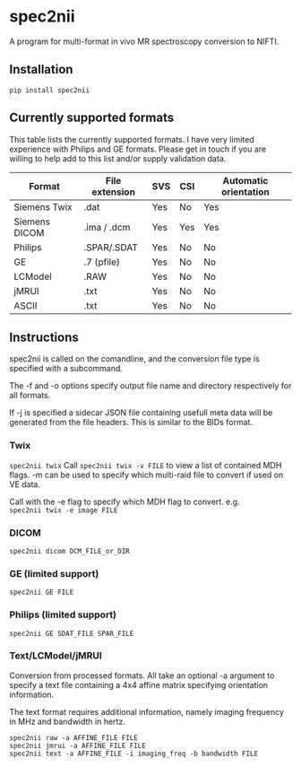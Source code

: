 # spec2nii
A program for multi-format in vivo MR spectroscopy conversion to NIFTI.

## Installation
`pip install spec2nii`

## Currently supported formats
This table lists the currently supported formats. I have very limited experience with Philips and GE formats. Please get in touch if you are willing to help add to this list and/or supply validation data.

| Format        | File extension | SVS | CSI | Automatic orientation |
|---------------|----------------|-----|-----|-----------------------|
| Siemens Twix  | .dat           | Yes | No  | Yes                   |
| Siemens DICOM | .ima / .dcm    | Yes | Yes | Yes                   |
| Philips       | .SPAR/.SDAT    | Yes | No  | No                    |
| GE            | .7 (pfile)     | Yes | No  | No                    |
| LCModel       | .RAW           | Yes | No  | No                    |
| jMRUI         | .txt           | Yes | No  | No                    |
| ASCII         | .txt           | Yes | No  | No                    |

## Instructions
spec2nii is called on the comandline, and the conversion file type is specified with a subcommand.

The -f and -o options specify output file name and directory respectively for all formats.

If -j is specified a sidecar JSON file containing usefull meta data will be generated from the file headers. This is similar to the BIDs format.

### Twix
`spec2nii twix`
Call `spec2nii twix -v FILE` to view a list of contained MDH flags. -m can be used to specify which multi-raid file to convert if used on VE data.

Call with the -e flag to specify which MDH flag to convert. e.g.  
`spec2nii twix -e image FILE`

### DICOM
`spec2nii dicom DCM_FILE_or_DIR`

### GE (limited support)
`spec2nii GE FILE`

### Philips (limited support)
`spec2nii GE SDAT_FILE SPAR_FILE`

### Text/LCModel/jMRUI
Conversion from processed formats.
All take an optional -a argument to specify a text file containing a 4x4 affine matrix specifying orientation information.

The text format requires additional information, namely imaging frequency in MHz and bandwidth in hertz.

`spec2nii raw -a AFFINE_FILE FILE`  
`spec2nii jmrui -a AFFINE_FILE FILE`  
`spec2nii text -a AFFINE_FILE -i imaging_freq -b bandwidth FILE`

